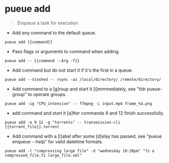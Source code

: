 # pueue add

> Enqueue a task for execution

- Add any command to the default queue.
 
`pueue add {{command}}`

- Pass flags or arguments to command when adding.
 
`pueue add -- {{command --Arg -f}}`

- Add command but do not start it if it's the first in a queue.

`pueue add --stashed -- rsync -az /local/directory/ /remote/directory/`

- Add command to a [g]roup and start it [i]mmmediately, see "tldr pueue-group" to operate groups.

`pueue add -ig "CPU_intensive" -- ffmpeg -i input.mp4 frame_%d.png`

- add command and start it [a]fter commands 9 and 12 finish successfully.

`pueue add -a 9 12 -g "torrents" -- transmission-cli {{torrent_file}}.torrent`

- Add command with a [l]abel after some [d]elay has passed, see "pueue enqueue --help" for valid datetime formats.

`pueue add -l "compressing large file" -d "wednesday 10:30pm" "7z a compressed_file.7z large_file.xml"`
